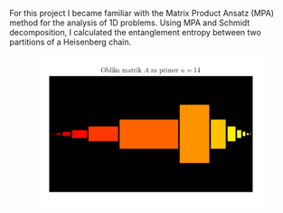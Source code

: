 For this project I became familiar with the Matrix Product Ansatz (MPA) method for the analysis of 1D problems.
Using MPA and Schmidt decomposition, I calculated the entanglement entropy between two partitions of a Heisenberg chain.

<div style="text-align: center;">
    <img src="teaser.png" alt="MPA matrix sizes" width="400"/>
</div>
